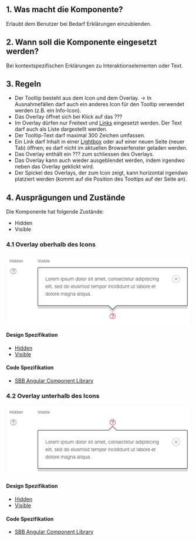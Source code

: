 ## 1. Was macht die Komponente?
Erlaubt dem Benutzer bei Bedarf Erklärungen einzublenden.

## 2. Wann soll die Komponente eingesetzt werden? 
Bei kontextspezifischen Erklärungen zu Interaktionselementen oder Text.

## 3. Regeln
* Der Tooltip besteht aus dem Icon und dem Overlay. → In Ausnahmefällen darf auch ein anderes Icon für den Tooltip verwendet werden (z.B. ein Info-Icon).
* Das Overlay öffnet sich bei Klick auf das ???
* Im Overlay dürfen nur Freitext und [Links](https://digital.sbb.ch/de/websites/components/link) eingesetzt werden. Der Text darf auch als Liste dargestellt werden.
* Der Tooltip-Text darf maximal 300 Zeichen umfassen.
* Ein Link darf Inhalt in einer [Lightbox](https://digital.sbb.ch/de/websites/components/lightbox) oder auf einer neuen Seite (neuer Tab) öffnen; es darf nicht im aktuellen Browserfenster geladen werden.
* Das Overlay enthält ein ??? zum schliessen des Overlays.
* Das Overlay kann auch wieder ausgeblendet werden, indem irgendwo neben das Overlay geklickt wird.
* Der Spickel des Overlays, der zum Icon zeigt, kann horizontal irgendwo platziert werden (kommt auf die Position des Tooltips auf der Seite an).

## 4. Ausprägungen und Zustände
Die Komponente hat folgende Zustände:
* Hidden
* Visible

### 4.1 Overlay oberhalb des Icons
![Darstellung der Komponente Tooltip mit obenliegender Textbox](https://raw.githubusercontent.com/sbb-design-systems/design-system-website-documentation/master/documentation/components/tooltip/images/tooltip_above.png 'class: image')

#### Design Spezifikation
* [Hidden](https://www.sketch.com/s/80f12b3b-58e5-4b4c-98cd-c553bae18db0/a/WmnWOg#Inspector)
* [Visible](https://www.sketch.com/s/80f12b3b-58e5-4b4c-98cd-c553bae18db0/a/34xdgD#Inspector)

#### Code Spezifikation
* [SBB Angular Component Library](https://sbb-angular.app.sbb.ch/latest/public/components/tooltip)

### 4.2 Overlay unterhalb des Icons
![Darstellung der Komponente Tooltip mit untenliegender Textbox](https://raw.githubusercontent.com/sbb-design-systems/design-system-website-documentation/master/documentation/components/tooltip/images/tooltip_underneath.png 'class: image')

#### Design Spezifikation
* [Hidden](https://www.sketch.com/s/80f12b3b-58e5-4b4c-98cd-c553bae18db0/a/rvrLEx#Inspector)
* [Visible](https://www.sketch.com/s/80f12b3b-58e5-4b4c-98cd-c553bae18db0/a/ndDYOW#Inspector)

#### Code Spezifikation
* [SBB Angular Component Library](https://sbb-angular.app.sbb.ch/latest/public/components/tooltip)